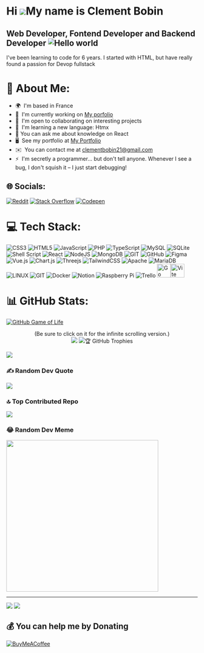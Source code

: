 Hi ![](https://user-images.githubusercontent.com/18350557/176309783-0785949b-9127-417c-8b55-ab5a4333674e.gif)My name is Clement Bobin
=====================================================================================================================================
Web Developer, Fontend Developer and Backend Developer
<img src="https://raw.githubusercontent.com/sagar-viradiya/sagar-viradiya/master/resources/banner.png" alt="Hello world">
------------------------------------------------------
I've been learning to code for 6 years. I started with HTML, but have really found a passion for Devop fullstack

# 💫 About Me:
*   🌍  I'm based in France
*   🚀  I'm currently working on [My porfolio](http://myapp.com)
*   🤝  I'm open to collaborating on interesting projects
*   🧠  I'm learning a new language: Htmx
*   💬 You can ask me about knowledge on React
*   🖥️  See my portfolio at [My Portfolio](http://myapp.com)
*   ✉️  You can contact me at [clementbobin21@gmail.com](mailto:clementbobin21@gmail.com)
*   ⚡  I'm secretly a programmer... but don't tell anyone. Whenever I see a bug, I don't squish it – I just start debugging!


## 🌐 Socials:
[![Reddit](https://img.shields.io/badge/Reddit-%23FF4500.svg?logo=Reddit&logoColor=white)](https://reddit.com/user/KernelKoder) [![Stack Overflow](https://img.shields.io/badge/-Stackoverflow-FE7A16?logo=stack-overflow&logoColor=white)](https://stackoverflow.com/users/RelateMirage) [![Codepen](https://img.shields.io/badge/Codepen-000000?style=for-the-badge&logo=codepen&logoColor=white)](https://codepen.io/RelateMirage) 

# 💻 Tech Stack:
![CSS3](https://img.shields.io/badge/css3-%231572B6.svg?style=for-the-badge&logo=css3&logoColor=white) ![HTML5](https://img.shields.io/badge/html5-%23E34F26.svg?style=for-the-badge&logo=html5&logoColor=white) ![JavaScript](https://img.shields.io/badge/javascript-%23323330.svg?style=for-the-badge&logo=javascript&logoColor=%23F7DF1E) ![PHP](https://img.shields.io/badge/php-%23777BB4.svg?style=for-the-badge&logo=php&logoColor=white) ![TypeScript](https://img.shields.io/badge/typescript-%23007ACC.svg?style=for-the-badge&logo=typescript&logoColor=white) ![MySQL](https://img.shields.io/badge/mysql-%2300f.svg?style=for-the-badge&logo=mysql&logoColor=white) ![SQLite](https://img.shields.io/badge/sqlite-%2307405e.svg?style=for-the-badge&logo=sqlite&logoColor=white) ![Shell Script](https://img.shields.io/badge/shell_script-%23121011.svg?style=for-the-badge&logo=gnu-bash&logoColor=white) ![React](https://img.shields.io/badge/react-%2320232a.svg?style=for-the-badge&logo=react&logoColor=%2361DAFB) ![NodeJS](https://img.shields.io/badge/node.js-6DA55F?style=for-the-badge&logo=node.js&logoColor=white) ![MongoDB](https://img.shields.io/badge/MongoDB-%234ea94b.svg?style=for-the-badge&logo=mongodb&logoColor=white) ![GIT](https://img.shields.io/badge/Git-fc6d26?style=for-the-badge&logo=git&logoColor=white) ![GitHub](https://img.shields.io/badge/GitHub-%23121011.svg?style=for-the-badge&logo=github&logoColor=white) 	![Figma](https://img.shields.io/badge/figma-%23F24E1E.svg?style=for-the-badge&logo=figma&logoColor=white) ![Vue.js](https://img.shields.io/badge/vuejs-%2335495e.svg?style=for-the-badge&logo=vuedotjs&logoColor=%234FC08D) ![Chart.js](https://img.shields.io/badge/chart.js-F5788D.svg?style=for-the-badge&logo=chart.js&logoColor=white) ![Threejs](https://img.shields.io/badge/threejs-black?style=for-the-badge&logo=three.js&logoColor=white) ![TailwindCSS](https://img.shields.io/badge/tailwindcss-%2338B2AC.svg?style=for-the-badge&logo=tailwind-css&logoColor=white) ![Apache](https://img.shields.io/badge/apache-%23D42029.svg?style=for-the-badge&logo=apache&logoColor=white) ![MariaDB](https://img.shields.io/badge/MariaDB-003545?style=for-the-badge&logo=mariadb&logoColor=white) ![LINUX](https://img.shields.io/badge/Linux-FCC624?style=for-the-badge&logo=linux&logoColor=black) ![GIT](https://img.shields.io/badge/Git-fc6d26?style=for-the-badge&logo=git&logoColor=white) ![Docker](https://img.shields.io/badge/docker-%230db7ed.svg?style=for-the-badge&logo=docker&logoColor=white) ![Notion](https://img.shields.io/badge/Notion-%23000000.svg?style=for-the-badge&logo=notion&logoColor=white) ![Raspberry Pi](https://img.shields.io/badge/-RaspberryPi-C51A4A?style=for-the-badge&logo=Raspberry-Pi) ![Trello](https://img.shields.io/badge/Trello-%23026AA7.svg?style=for-the-badge&logo=Trello&logoColor=white) <a href="https://go.dev/doc/" target="_blank" rel="noreferrer"><img src="https://raw.githubusercontent.com/danielcranney/readme-generator/main/public/icons/skills/go-colored.svg" width="36" height="36" alt="Go" /></a><a href="https://vitejs.dev/" target="_blank" rel="noreferrer"><img src="https://raw.githubusercontent.com/danielcranney/readme-generator/main/public/icons/skills/vite-colored.svg" width="36" height="36" alt="Vite" /></a>

# 📊 GitHub Stats:
[![GitHub Game of Life](https://github4life.herokuapp.com/ClementBobin.gif?z=6)](https://github4life.herokuapp.com/ClementBobin)<br />
<p align="center">
(Be sure to click on it for the infinite scrolling version.)<br />
<img src="https://github-readme-stats.vercel.app/api?username=ClementBobin&theme=react&hide_border=false&include_all_commits=true&count_private=true"><img="https://github-readme-stats.vercel.app/api/top-langs/?username=ClementBobin&theme=react&hide_border=false&include_all_commits=true&count_private=true&layout=compact">
<img src="https://github-readme-streak-stats.herokuapp.com/?user=ClementBobin&theme=react&hide_border=false>
</p><br />

## 🏆 GitHub Trophies
![](https://github-profile-trophy.vercel.app/?username=ClementBobin&theme=juicyfresh&no-frame=false&no-bg=false&margin-w=4)

### ✍️ Random Dev Quote
![](https://quotes-github-readme.vercel.app/api?type=vetical&theme=tokyonight)

### 🔝 Top Contributed Repo
![](https://github-readme-stats.vercel.app/api/pin/?username=ClementBobin&repo=portfolio&title_color=0891b2&text_color=ffffff&icon_color=0891b2&bg_color=1c1917&hide_border=true&locale=en)

### 😂 Random Dev Meme
<img src='https://randommeme-five.vercel.app/' style="height: 400px;"/>

---
[![](https://visitcount.itsvg.in/api?id=ClementBobin&icon=5&color=8)](https://visitcount.itsvg.in)
<a href="https://www.github.com/ClementBobin" target="_blank" rel="noreferrer"><img src="https://img.shields.io/github/followers/ClementBobin?logo=github&style=for-the-badge&color=0891b2&labelColor=1c1917" /></a>

  ## 💰 You can help me by Donating
  [![BuyMeACoffee](https://img.shields.io/badge/Buy%20Me%20a%20Coffee-ffdd00?style=for-the-badge&logo=buy-me-a-coffee&logoColor=black)](https://buymeacoffee.com/ClementBobin)
  
<!-- Proudly created with GPRM ( https://gprm.itsvg.in ) -->
